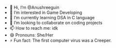 - 👋 Hi, I’m @Anushreeguin
- 👀 I’m interested in Game Developing
- 🌱 I’m currently learning DSA in C language
- 💞️ I’m looking to collaborate on coding projects
- 📫 How to reach me: idk
- 😄 Pronouns: She/Her
- ⚡ Fun fact: The first computer virus was a Creeper.

<!---
Anushreeguin/Anushreeguin is a ✨ special ✨ repository because its `README.md` (this file) appears on your GitHub profile.
You can click the Preview link to take a look at your changes.
--->
